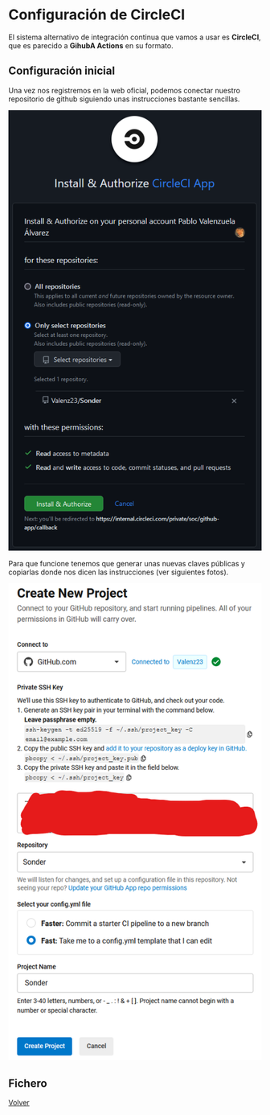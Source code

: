 # Configuración de CircleCI

El sistema alternativo de integración continua que vamos a usar es **CircleCI**, que es parecido a **GihubA Actions** en su formato. 

## Configuración inicial

Una vez nos registremos en la web oficial, podemos conectar nuestro repositorio de github siguiendo unas instrucciones bastante sencillas.

![conectar](img/ciCI1.png)

Para que funcione tenemos que generar unas nuevas claves públicas y copiarlas donde nos dicen las instrucciones (ver siguientes fotos).

![instucciones](img/ciCI2.png)

## Fichero



[Volver](README.md)
